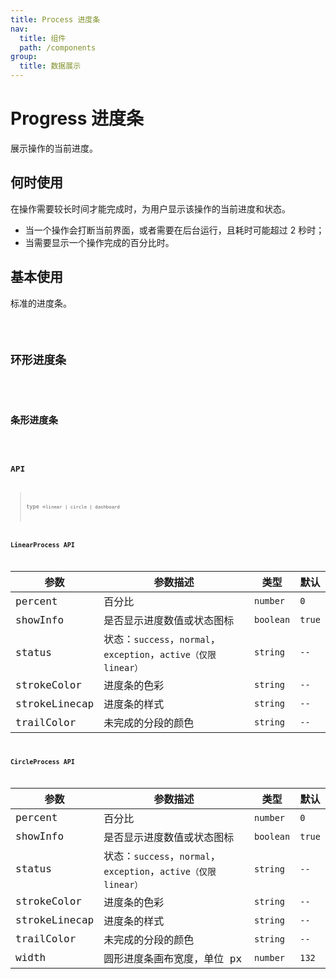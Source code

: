 ```yaml
---
title: Process 进度条
nav:
  title: 组件
  path: /components
group:
  title: 数据展示
---
```


# Progress 进度条

展示操作的当前进度。

## 何时使用

在操作需要较长时间才能完成时，为用户显示该操作的当前进度和状态。

* 当一个操作会打断当前界面，或者需要在后台运行，且耗时可能超过 2 秒时；
* 当需要显示一个操作完成的百分比时。

## 基本使用

标准的进度条。

<code src='./demo/basic.tsx'/>

## 环形进度条

<code src="./demo/circle.tsx"/>

## 条形进度条

<code src="./demo/linear.tsx"/>

## API

> type =`linear | circle | dashboard`

### LinearProcess API


| 参数      | 参数描述      | 类型                                       | 默认   |
| ----------- | ---------------- | ------------------------------------------ | --------- |
| percent        | 百分比   | `number`         | `0` |
| showInfo   | 是否显示进度数值或状态图标 | `boolean`  | `true`   |
| status  | 状态：`success`，`normal`，`exception`，`active（仅限linear）` | `string`         | `--` |
| strokeColor    | 进度条的色彩   | `string` | `--`   |
| strokeLinecap	      | 进度条的样式  | `string` | `--`   |
| trailColor | 未完成的分段的颜色         | `string`  | `--`|

### CircleProcess API

| 参数      | 参数描述      | 类型                                       | 默认   |
| ----------- | ---------------- | ------------------------------------------ | --------- |
| percent        | 百分比   | `number`         | `0` |
| showInfo   | 是否显示进度数值或状态图标 | `boolean`  | `true`   |
| status  | 状态：`success`，`normal`，`exception`，`active（仅限linear）` | `string`         | `--` |
| strokeColor    | 进度条的色彩   | `string` | `--`   |
| strokeLinecap	      | 进度条的样式  | `string` | `--`   |
| trailColor | 未完成的分段的颜色         | `string`  | `--`|
| width | 圆形进度条画布宽度，单位 px         | `number`  | `132`|



